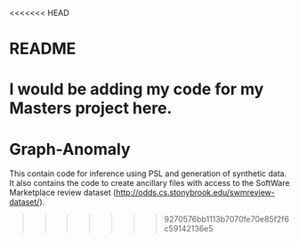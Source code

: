 <<<<<<< HEAD
# README #

I would be adding my code for my Masters project here.
=======
# Graph-Anomaly

This contain code for inference using PSL and generation of synthetic data. It also contains the code to create ancillary files with access
to the SoftWare Marketplace review dataset (http://odds.cs.stonybrook.edu/swmreview-dataset/). 
>>>>>>> 9270576bb1113b7070fe70e85f2f6c59142136e5
